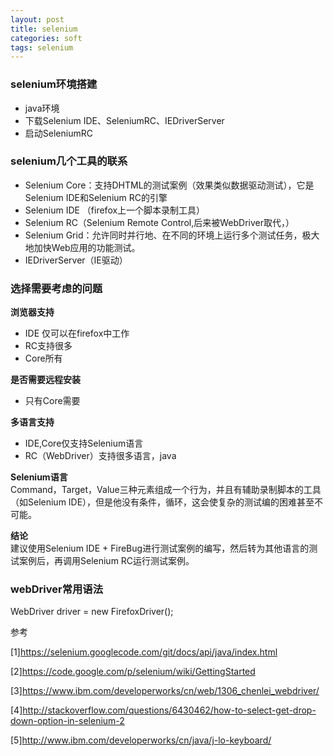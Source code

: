 ```yaml
---
layout: post
title: selenium
categories: soft
tags: selenium
---
```


### selenium环境搭建  

*	java环境
*	下载Selenium IDE、SeleniumRC、IEDriverServer
*	 启动SeleniumRC

### selenium几个工具的联系

*	Selenium Core：支持DHTML的测试案例（效果类似数据驱动测试），它是Selenium  IDE和Selenium  RC的引擎
*	Selenium IDE （firefox上一个脚本录制工具）
*	Selenium RC（Selenium Remote Control,后来被WebDriver取代，）
*	Selenium Grid：允许同时并行地、在不同的环境上运行多个测试任务，极大地加快Web应用的功能测试。
*	IEDriverServer（IE驱动）

### 选择需要考虑的问题

**浏览器支持**  
*	IDE 仅可以在firefox中工作
*	RC支持很多
*	Core所有  
  
**是否需要远程安装**  
*	只有Core需要  
  
**多语言支持**    
*	IDE,Core仅支持Selenium语言  
*	RC（WebDriver）支持很多语言，java  
  
**Selenium语言**    
Command，Target，Value三种元素组成一个行为，并且有辅助录制脚本的工具（如Selenium   IDE），但是他没有条件，循环，这会使复杂的测试编的困难甚至不可能。    
   
**结论**   
建议使用Selenium IDE + FireBug进行测试案例的编写，然后转为其他语言的测试案例后，再调用Selenium RC运行测试案例。

### webDriver常用语法
WebDriver driver = new FirefoxDriver();


参考

[1]<https://selenium.googlecode.com/git/docs/api/java/index.html>

[2]<https://code.google.com/p/selenium/wiki/GettingStarted>

[3]<https://www.ibm.com/developerworks/cn/web/1306_chenlei_webdriver/>

[4]<http://stackoverflow.com/questions/6430462/how-to-select-get-drop-down-option-in-selenium-2>

[5]<http://www.ibm.com/developerworks/cn/java/j-lo-keyboard/>
